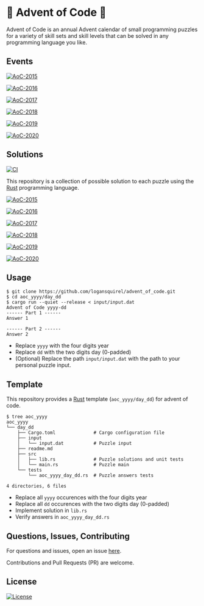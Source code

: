 # 🎄 Advent of Code 🎅

Advent of Code is an annual Advent calendar of small programming puzzles for a
variety of skill sets and skill levels that can be solved in any programming
language you like.

## Events

[![AoC-2015](https://img.shields.io/badge/Advent_of_Code-2015-d08770?style=for-the-badge)](https://adventofcode.com/2015)

[![AoC-2016](https://img.shields.io/badge/Advent_of_Code-2016-d08770?style=for-the-badge)](https://adventofcode.com/2016)

[![AoC-2017](https://img.shields.io/badge/Advent_of_Code-2017-d08770?style=for-the-badge)](https://adventofcode.com/2017)

[![AoC-2018](https://img.shields.io/badge/Advent_of_Code-2018-d08770?style=for-the-badge)](https://adventofcode.com/2018)

[![AoC-2019](https://img.shields.io/badge/Advent_of_Code-2019-d08770?style=for-the-badge)](https://adventofcode.com/2019)

[![AoC-2020](https://img.shields.io/badge/Advent_of_Code-2020-d08770?style=for-the-badge)](https://adventofcode.com/2020)

## Solutions

[![CI](https://img.shields.io/github/workflow/status/logansquirel/advent_of_code/CI/master?color=b48ead&label=CI&logo=github&style=for-the-badge)](https://github.com/logansquirel/advent_of_code/actions?query=branch%3Amaster)

This repository is a collection of possible solution to each puzzle using the
[Rust](https://www.rust-lang.org/) programming language.

[![AoC-2015](https://img.shields.io/badge/AoC--2015-10%20%E2%98%85-5e81ac?style=for-the-badge)](aoc_2015/README.md)

[![AoC-2016](https://img.shields.io/badge/AoC--2016-6%20%E2%98%85-5e81ac?style=for-the-badge)](aoc_2016/README.md)

[![AoC-2017](https://img.shields.io/badge/AoC--2017-6%20%E2%98%85-5e81ac?style=for-the-badge)](aoc_2017/README.md)

[![AoC-2018](https://img.shields.io/badge/AoC--2018-4%20%E2%98%85-5e81ac?style=for-the-badge)](aoc_2018/README.md)

[![AoC-2019](https://img.shields.io/badge/AoC--2019-4%20%E2%98%85-5e81ac?style=for-the-badge)](aoc_2019/README.md)

[![AoC-2020](https://img.shields.io/badge/AoC--2020-0%20%E2%98%85-5e81ac?style=for-the-badge)](aoc_2020/README.md)

## Usage

```console
$ git clone https://github.com/logansquirel/advent_of_code.git
$ cd aoc_yyyy/day_dd
$ cargo run --quiet --release < input/input.dat
Advent of Code yyyy-dd
------ Part 1 ------
Answer 1

------ Part 2 ------
Answer 2
```

- Replace `yyyy` with the four digits year
- Replace `dd` with the two digits day (0-padded)
- (Optional) Replace the path `input/input.dat` with the path to your personal
  puzzle input.

## Template

This repository provides a [Rust](https://www.rust-lang.org/) template
(`aoc_yyyy/day_dd`) for advent of code.

```console
$ tree aoc_yyyy
aoc_yyyy
└── day_dd
    ├── Cargo.toml              # Cargo configuration file
    ├── input
    │   └── input.dat           # Puzzle input
    ├── readme.md
    ├── src
    │   ├── lib.rs              # Puzzle solutions and unit tests
    │   └── main.rs             # Puzzle main
    └── tests
        └── aoc_yyyy_day_dd.rs  # Puzzle answers tests

4 directories, 6 files
```

- Replace all `yyyy` occurences with the four digits year
- Replace all `dd` occurences with the two digits day (0-padded)
- Implement solution in `lib.rs`
- Verify answers in `aoc_yyyy_day_dd.rs`

## Questions, Issues, Contributing

For questions and issues, open an issue
[here](https://github.com/logansquirel/Advent_of_Code/issues).

Contributions and Pull Requests (PR) are welcome.

## License

[![License](https://img.shields.io/badge/license-mit-81a1c1?style=for-the-badge)](LICENSE)
